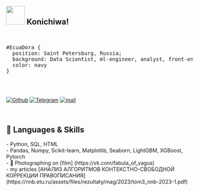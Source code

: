 ## <img src="https://media.giphy.com/media/VgCDAzcKvsR6OM0uWg/giphy.gif" width="50"> Konichiwa!


<br/>
<pre>
#EcuaDora { 
  position: Saint Petersburg, Russia;  
  background: Data Scientist, ml-engineer, analyst, front-end developer in the past; 
  color: navy 
}
</pre>
<br/>
<br/>

<p>
  <a href="https://github.com/EcuaDora" target="_blank"><img alt="Github" src="https://img.shields.io/badge/GitHub-%2312100E.svg?&style=for-the-badge&logo=Github&logoColor=white"/></a> 
  <a href="https://t.me/sense_of_sadness" target="_blank"><img alt="Telegram" src="https://img.shields.io/badge/telegram-%231DA1F2.svg?&style=for-the-badge&logo=telegram&logoColor=white"/></a> 
   <a href="mailto: FedotovaDora@yandex.ru" target="_blank"><img alt="mail" src="https://img.shields.io/badge/gmail-D14836?&style=for-the-badge&logo=gmail&logoColor=white" /></a>
  
</p>
<br/>

## 🔧 Languages & Skills
<p>
  - Python, SQL, HTML
  <br/>
  - Pandas, Numpy, Scikit-learn, Matplotlib, Seaborn, LightGBM, XGBoost, Pytorch
  <br/>
  - 🌱 Photographing on [film] (https://vk.com/fabula_of_vagus)
  <br/>
  - my articles [АНАЛИЗ АЛГОРИТМОВ КОНТЕКСТНО-СВОБОДНОЙ КОРРЕКЦИИ
ПРАВОПИСАНИЯ] (https://nnb.etu.ru/assets/files/rezultaty/mag/2023/tom3_nnb-2023-1.pdf)
  
  
  </p>





